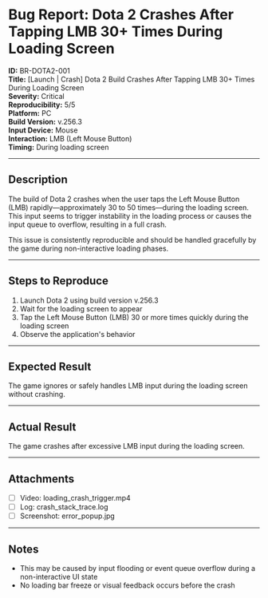 # Bug Report: Dota 2 Crashes After Tapping LMB 30+ Times During Loading Screen

**ID:** BR-DOTA2-001  
**Title:** [Launch | Crash] Dota 2 Build Crashes After Tapping LMB 30+ Times During Loading Screen  
**Severity:** Critical  
**Reproducibility:** 5/5  
**Platform:** PC  
**Build Version:** v.256.3  
**Input Device:** Mouse  
**Interaction:** LMB (Left Mouse Button)  
**Timing:** During loading screen

---

## Description

The build of Dota 2 crashes when the user taps the Left Mouse Button (LMB) rapidly—approximately 30 to 50 times—during the loading screen. This input seems to trigger instability in the loading process or causes the input queue to overflow, resulting in a full crash.

This issue is consistently reproducible and should be handled gracefully by the game during non-interactive loading phases.

---

## Steps to Reproduce

1. Launch Dota 2 using build version v.256.3  
2. Wait for the loading screen to appear  
3. Tap the Left Mouse Button (LMB) 30 or more times quickly during the loading screen  
4. Observe the application's behavior  

---

## Expected Result

The game ignores or safely handles LMB input during the loading screen without crashing.

---

## Actual Result

The game crashes after excessive LMB input during the loading screen.

---

## Attachments

- [ ] Video: loading_crash_trigger.mp4  
- [ ] Log: crash_stack_trace.log  
- [ ] Screenshot: error_popup.jpg

---

## Notes

- This may be caused by input flooding or event queue overflow during a non-interactive UI state  
- No loading bar freeze or visual feedback occurs before the crash

